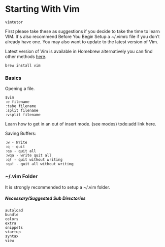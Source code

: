 # Starting With Vim

```
vimtutor

```

First please take these as suggestions if you decide to take the time to learn VIM.
It's also recommend Before You Begin Setup a ~/.vimrc file if you don't already have one.
You may also want to update to the latest version of Vim. 

Latest version of Vim is available in Homebrew alternatively you can find other methods [here](http://www.vim.org/download.php).
```
brew install vim
```


### Basics
Opening a file.
```
$vim
:e filename
:tabe filename
:split filename
:vsplit filename

```

Learn how to get in an out of insert mode. (see modes) todo:add link here.

Saving Buffers:
```
:w - Write 
:q - quit
:qa - quit all
:wqa - write quit all
:q! - quit without writing
:qa! - quit all without writing
```

### ~/.vim Folder

It is strongly recommended to setup a ~/.vim folder.

##### Necessary/Suggested Sub Directories
```
autoload
bundle
colors
extra
snippets
startup
syntax
view
```
